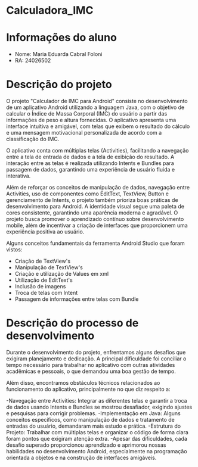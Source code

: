 # Calculadora_IMC
# Informações do aluno
- Nome: Maria Eduarda Cabral Foloni
- RA: 24026502

# Descrição do projeto
O projeto "Calculador de IMC para Android" consiste no desenvolvimento de um aplicativo Android utilizando a linguagem Java, com o objetivo de calcular o Índice de Massa Corporal (IMC) do usuário a partir das informações de peso e altura fornecidas. O aplicativo apresenta uma interface intuitiva e amigável, com telas que exibem o resultado do cálculo e uma mensagem motivacional personalizada de acordo com a classificação do IMC. 

O aplicativo conta com múltiplas telas (Activities), facilitando a navegação entre a tela de entrada de dados e a tela de exibição do resultado. A interação entre as telas é realizada utilizando Intents e Bundles para passagem de dados, garantindo uma experiência de usuário fluida e interativa.

Além de reforçar os conceitos de manipulação de dados, navegação entre Activities, uso de componentes como EditText, TextView, Button e gerenciamento de Intents, o projeto também prioriza boas práticas de desenvolvimento para Android. A identidade visual segue uma paleta de cores consistente, garantindo uma aparência moderna e agradável.
O projeto busca promover o aprendizado contínuo sobre desenvolvimento mobile, além de incentivar a criação de interfaces que proporcionem uma experiência positiva ao usuário.<br>

Alguns conceitos fundamentais da ferramenta Android Studio que foram vistos:
- Criação de TextView's
- Manipulação de TextView's
- Criação e utilização de Values em xml
- Utilização de EditText's
- Inclusão de imagens
- Troca de telas com Intent
- Passagem de informações entre telas com Bundle


# Descrição do processo de desenvolvimento
Durante o desenvolvimento do projeto, enfrentamos alguns desafios que exigiram planejamento e dedicação. A principal dificuldade foi conciliar o tempo necessário para trabalhar no aplicativo com outras atividades acadêmicas e pessoais, o que demandou uma boa gestão de tempo.<br>

Além disso, encontramos obstáculos técnicos relacionados ao funcionamento do aplicativo, principalmente no que diz respeito a:

-Navegação entre Activities: Integrar as diferentes telas e garantir a troca de dados usando Intents e Bundles se mostrou desafiador, exigindo ajustes e pesquisas para corrigir problemas.
-Implementação em Java: Alguns conceitos específicos, como manipulação de dados e tratamento de entradas do usuário, demandaram mais estudo e prática.
-Estrutura do Projeto: Trabalhar com múltiplas telas e organizar o código de forma clara foram pontos que exigiram atenção extra.
-Apesar das dificuldades, cada desafio superado proporcionou aprendizado e aprimorou nossas habilidades no desenvolvimento Android, especialmente na programação orientada a objetos e na construção de interfaces amigáveis.
